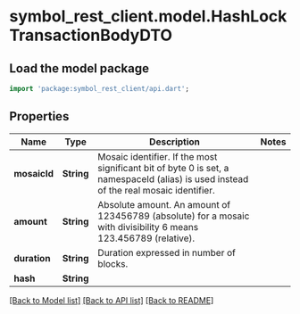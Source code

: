 # symbol_rest_client.model.HashLockTransactionBodyDTO

## Load the model package
```dart
import 'package:symbol_rest_client/api.dart';
```

## Properties
Name | Type | Description | Notes
------------ | ------------- | ------------- | -------------
**mosaicId** | **String** | Mosaic identifier. If the most significant bit of byte 0 is set, a namespaceId (alias) is used instead of the real mosaic identifier.  | 
**amount** | **String** | Absolute amount. An amount of 123456789 (absolute) for a mosaic with divisibility 6 means 123.456789 (relative). | 
**duration** | **String** | Duration expressed in number of blocks. | 
**hash** | **String** |  | 

[[Back to Model list]](../README.md#documentation-for-models) [[Back to API list]](../README.md#documentation-for-api-endpoints) [[Back to README]](../README.md)


